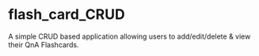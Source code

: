 # flash_card_CRUD
A simple CRUD based application allowing users to add/edit/delete &amp; view their QnA Flashcards.
